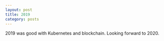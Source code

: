 ```yaml
---
layout: post
title: 2019
category: posts
---
```


2019 was good with Kubernetes and blockchain. Looking forward to 2020.
